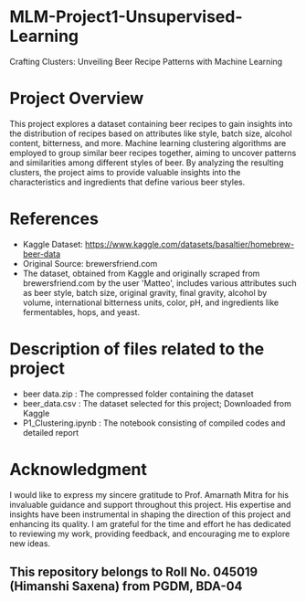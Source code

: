# MLM-Project1-Unsupervised-Learning
Crafting Clusters: Unveiling Beer Recipe Patterns with Machine Learning

# Project Overview

This project explores a dataset containing beer recipes to gain insights into the distribution of recipes based on attributes like style, batch size, alcohol content, bitterness, and more. Machine learning clustering algorithms are employed to group similar beer recipes together, aiming to uncover patterns and similarities among different styles of beer. By analyzing the resulting clusters, the project aims to provide valuable insights into the characteristics and ingredients that define various beer styles.


# References
* Kaggle Dataset: https://www.kaggle.com/datasets/basaltier/homebrew-beer-data 
* Original Source: brewersfriend.com
* The dataset, obtained from Kaggle and originally scraped from brewersfriend.com by the user 'Matteo', includes various attributes such as beer style, batch size, original gravity, final gravity, alcohol by volume, international bitterness units, color, pH, and ingredients like fermentables, hops, and yeast.


# Description of files related to the project 

* beer data.zip : The compressed folder containing the dataset
* beer_data.csv : The dataset selected for this project; Downloaded from Kaggle
* P1_Clustering.ipynb : The notebook consisting of compiled codes and detailed report


# Acknowledgment

I would like to express my sincere gratitude to Prof. Amarnath Mitra for his invaluable guidance and support throughout this project. His expertise and insights have been instrumental in shaping the direction of this project and enhancing its quality. I am grateful for the time and effort he has dedicated to reviewing my work, providing feedback, and encouraging me to explore new ideas. 



## This repository belongs to Roll No. 045019 (Himanshi Saxena) from PGDM, BDA-04
